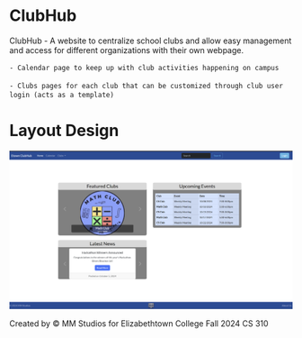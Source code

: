 # ClubHub

ClubHub - A website to centralize school clubs and allow easy management and access for different organizations with their own webpage.

    - Calendar page to keep up with club activities happening on campus

    - Clubs pages for each club that can be customized through club user login (acts as a template)

# Layout Design

![Layout](/docs/layout.png)

Created by &copy; MM Studios for Elizabethtown College Fall 2024 CS 310
